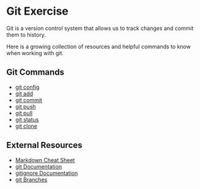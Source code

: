 # Git Exercise
Git is a version control system that allows us to track changes and commit them to history.

Here is a growing collection of resources and helpful commands to know when working with git. 
## Git Commands
- [git config](./Commands/Config.md)
- [git add](./Commands/Add.md)
- [git commit](./Commands/Commit.md)
- [git push](./Commands/PUSH.md)
- [git pull](./Commands/Pull.md)
- [git status](./Commands/Status.md)
- [git clone](./Commands/Clone.md)
## External Resources
- [Markdown Cheat Sheet](https://www.markdownguide.org/cheat-sheet/)
- [git Documentation](https://git-scm.com/docs)
- [gitignore Documentation](https://git-scm.com/docs/gitignore)
- [git Branches](https://git-scm.com/book/en/v2/Git-Branching-Branches-in-a-Nutshell)